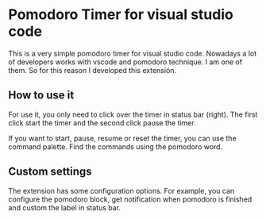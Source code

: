 # Pomodoro Timer for visual studio code 

This is a very simple pomodoro timer for visual studio code.
Nowadays a lot of developers works with vscode and pomodoro technique. I am one of them. So for this reason I developed this extensión. 

## How to use it
For use it, you only need to click over the timer in status bar (right). The first click start the timer and the second click pause the timer.

If you want to start, pause, resume or reset the timer, you can use the command palette. Find the commands using the pomodoro word.

## Custom settings
The extension has some configuration options. For example, you can configure the pomodoro block, get notification when pomodoro is finished and custom the label in status bar.